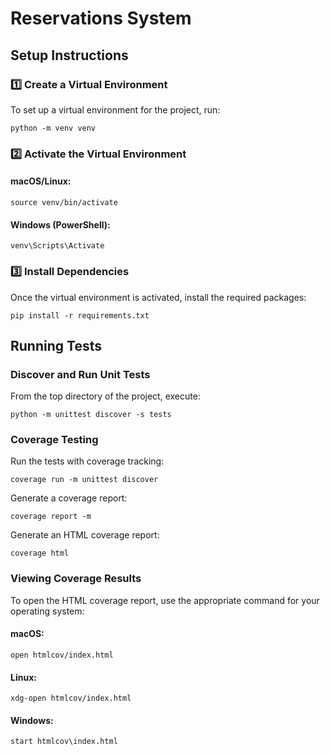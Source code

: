 # Reservations System

## Setup Instructions

### 1️⃣ Create a Virtual Environment
To set up a virtual environment for the project, run:
```
python -m venv venv
```

### 2️⃣ Activate the Virtual Environment
#### macOS/Linux:
```
source venv/bin/activate
```

#### Windows (PowerShell):
```
venv\Scripts\Activate
```

### 3️⃣ Install Dependencies
Once the virtual environment is activated, install the required packages:
```
pip install -r requirements.txt
```

## Running Tests

### Discover and Run Unit Tests
From the top directory of the project, execute:
```
python -m unittest discover -s tests
```

### Coverage Testing
Run the tests with coverage tracking:
```
coverage run -m unittest discover
```

Generate a coverage report:
```
coverage report -m
```

Generate an HTML coverage report:
```
coverage html
```

### Viewing Coverage Results
To open the HTML coverage report, use the appropriate command for your operating system:

#### macOS:
```
open htmlcov/index.html
```

#### Linux:
```
xdg-open htmlcov/index.html
```

#### Windows:
```
start htmlcov\index.html
```
